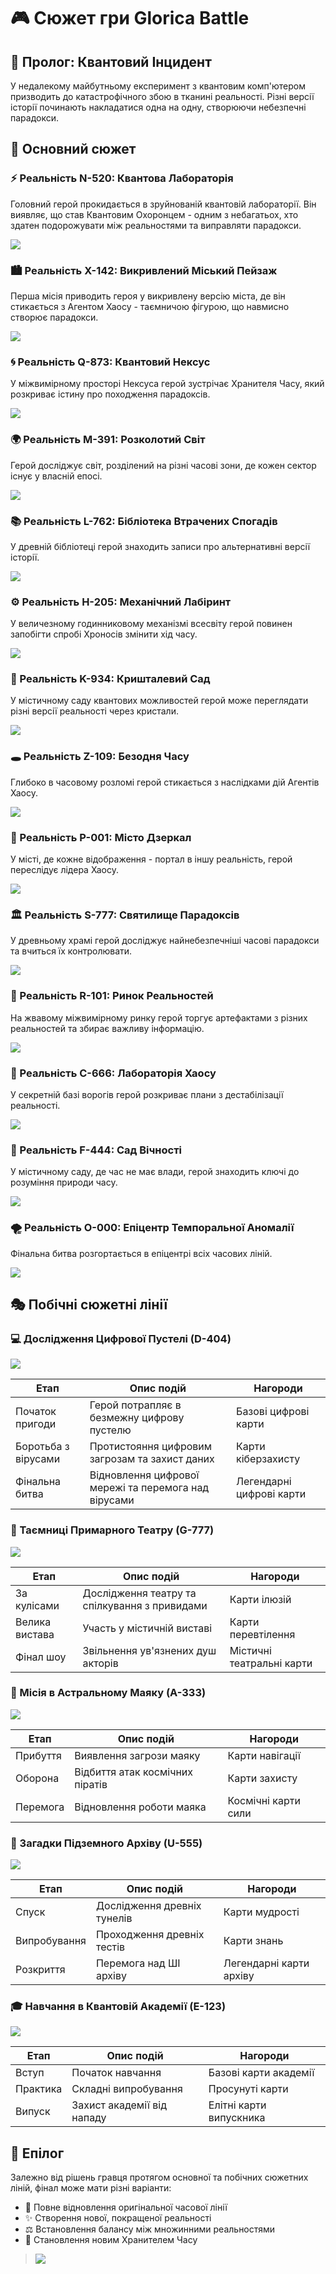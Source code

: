# 🎮 Сюжет гри Glorica Battle

## 🌟 Пролог: Квантовий Інцидент
У недалекому майбутньому експеримент з квантовим комп'ютером призводить до катастрофічного збою в тканині реальності. Різні версії історії починають накладатися одна на одну, створюючи небезпечні парадокси.

## 🌌 Основний сюжет

### ⚡ Реальність N-520: Квантова Лабораторія 
Головний герой прокидається в зруйнованій квантовій лабораторії. Він виявляє, що став Квантовим Охоронцем - одним з небагатьох, хто здатен подорожувати між реальностями та виправляти парадокси.

![](https://raw.githubusercontent.com/TeslenkoPavlo/Game-Glorica-Battle/refs/heads/main/docs/other/img1.png)

### 🏙️ Реальність X-142: Викривлений Міський Пейзаж
Перша місія приводить героя у викривлену версію міста, де він стикається з Агентом Хаосу - таємничою фігурою, що навмисно створює парадокси.

![](https://raw.githubusercontent.com/TeslenkoPavlo/Game-Glorica-Battle/refs/heads/main/docs/other/img2.png)

### 🌀 Реальність Q-873: Квантовий Нексус
У міжвимірному просторі Нексуса герой зустрічає Хранителя Часу, який розкриває істину про походження парадоксів.

![](https://raw.githubusercontent.com/TeslenkoPavlo/Game-Glorica-Battle/refs/heads/main/docs/other/img3.png)

### 🌍 Реальність M-391: Розколотий Світ
Герой досліджує світ, розділений на різні часові зони, де кожен сектор існує у власній епосі.

![](https://raw.githubusercontent.com/TeslenkoPavlo/Game-Glorica-Battle/refs/heads/main/docs/other/img4.png)

### 📚 Реальність L-762: Бібліотека Втрачених Спогадів
У древній бібліотеці герой знаходить записи про альтернативні версії історії.

![](https://raw.githubusercontent.com/TeslenkoPavlo/Game-Glorica-Battle/refs/heads/main/docs/other/img5.png)

### ⚙️ Реальність H-205: Механічний Лабіринт
У величезному годинниковому механізмі всесвіту герой повинен запобігти спробі Хроносів змінити хід часу.

![](https://raw.githubusercontent.com/TeslenkoPavlo/Game-Glorica-Battle/refs/heads/main/docs/other/img6.png)

### 🌺 Реальність K-934: Кришталевий Сад
У містичному саду квантових можливостей герой може переглядати різні версії реальності через кристали.

![](https://raw.githubusercontent.com/TeslenkoPavlo/Game-Glorica-Battle/refs/heads/main/docs/other/img7.png)

### 🕳️ Реальність Z-109: Безодня Часу
Глибоко в часовому розломі герой стикається з наслідками дій Агентів Хаосу.

![](https://raw.githubusercontent.com/TeslenkoPavlo/Game-Glorica-Battle/refs/heads/main/docs/other/img8.png)

### 🌆 Реальність P-001: Місто Дзеркал
У місті, де кожне відображення - портал в іншу реальність, герой переслідує лідера Хаосу.

![](https://raw.githubusercontent.com/TeslenkoPavlo/Game-Glorica-Battle/refs/heads/main/docs/other/img9.png)

### 🏛️ Реальність S-777: Святилище Парадоксів
У древньому храмі герой досліджує найнебезпечніші часові парадокси та вчиться їх контролювати.

![](https://raw.githubusercontent.com/TeslenkoPavlo/Game-Glorica-Battle/refs/heads/main/docs/other/img16.png)

### 🏪 Реальність R-101: Ринок Реальностей
На жвавому міжвимірному ринку герой торгує артефактами з різних реальностей та збирає важливу інформацію.

![](https://raw.githubusercontent.com/TeslenkoPavlo/Game-Glorica-Battle/refs/heads/main/docs/other/img17.png)

### 🔬 Реальність C-666: Лабораторія Хаосу
У секретній базі ворогів герой розкриває плани з дестабілізації реальності.

![](https://raw.githubusercontent.com/TeslenkoPavlo/Game-Glorica-Battle/refs/heads/main/docs/other/img18.png)

### 🌳 Реальність F-444: Сад Вічності
У містичному саду, де час не має влади, герой знаходить ключі до розуміння природи часу.

![](https://raw.githubusercontent.com/TeslenkoPavlo/Game-Glorica-Battle/refs/heads/main/docs/other/img19.png)

### 🌪️ Реальність O-000: Епіцентр Темпоральної Аномалії
Фінальна битва розгортається в епіцентрі всіх часових ліній.

![](https://raw.githubusercontent.com/TeslenkoPavlo/Game-Glorica-Battle/refs/heads/main/docs/other/img10.png)

## 🎭 Побічні сюжетні лінії

### 💻 Дослідження Цифрової Пустелі (D-404)

![](https://raw.githubusercontent.com/TeslenkoPavlo/Game-Glorica-Battle/refs/heads/main/docs/other/img11.png)

| Етап | Опис подій | Нагороди |
|------|------------|----------|
| Початок пригоди | Герой потрапляє в безмежну цифрову пустелю | Базові цифрові карти |
| Боротьба з вірусами | Протистояння цифровим загрозам та захист даних | Карти кіберзахисту |
| Фінальна битва | Відновлення цифрової мережі та перемога над вірусами | Легендарні цифрові карти |

### 👻 Таємниці Примарного Театру (G-777)

![](https://raw.githubusercontent.com/TeslenkoPavlo/Game-Glorica-Battle/refs/heads/main/docs/other/img12.png)

| Етап | Опис подій | Нагороди |
|------|------------|----------|
| За кулісами | Дослідження театру та спілкування з привидами | Карти ілюзій |
| Велика вистава | Участь у містичній виставі | Карти перевтілення |
| Фінал шоу | Звільнення ув'язнених душ акторів | Містичні театральні карти |

### 🌟 Місія в Астральному Маяку (A-333)

![](https://raw.githubusercontent.com/TeslenkoPavlo/Game-Glorica-Battle/refs/heads/main/docs/other/img13.png)

| Етап | Опис подій | Нагороди |
|------|------------|----------|
| Прибуття | Виявлення загрози маяку | Карти навігації |
| Оборона | Відбиття атак космічних піратів | Карти захисту |
| Перемога | Відновлення роботи маяка | Космічні карти сили |

### 📜 Загадки Підземного Архіву (U-555)

![](https://raw.githubusercontent.com/TeslenkoPavlo/Game-Glorica-Battle/refs/heads/main/docs/other/img14.png)

| Етап | Опис подій | Нагороди |
|------|------------|----------|
| Спуск | Дослідження древніх тунелів | Карти мудрості |
| Випробування | Проходження древніх тестів | Карти знань |
| Розкриття | Перемога над ШІ архіву | Легендарні карти архіву |

### 🎓 Навчання в Квантовій Академії (E-123)

![](https://raw.githubusercontent.com/TeslenkoPavlo/Game-Glorica-Battle/refs/heads/main/docs/other/img15.png)

| Етап | Опис подій | Нагороди |
|------|------------|----------|
| Вступ | Початок навчання | Базові карти академії |
| Практика | Складні випробування | Просунуті карти |
| Випуск | Захист академії від нападу | Елітні карти випускника |

## 🌟 Епілог
Залежно від рішень гравця протягом основної та побічних сюжетних ліній, фінал може мати різні варіанти:
- 🔄 Повне відновлення оригінальної часової лінії
- ✨ Створення нової, покращеної реальності
- ⚖️ Встановлення балансу між множинними реальностями
- 👑 Становлення новим Хранителем Часу

> ![](https://raw.githubusercontent.com/TeslenkoPavlo/Game-Glorica-Battle/refs/heads/main/docs/other/img20.png)

